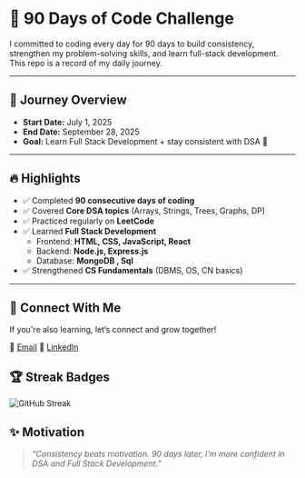 # 🚀 90 Days of Code Challenge  

I committed to coding every day for 90 days to build consistency, strengthen my problem-solving skills, and learn full-stack development.  
This repo is a record of my daily journey.  

---

## 📅 Journey Overview  

- **Start Date:** July 1, 2025  
- **End Date:** September 28, 2025  
- **Goal:** Learn Full Stack Development + stay consistent with DSA 🚀  

---

## 🔥 Highlights  
- ✅ Completed **90 consecutive days of coding**  
- ✅ Covered **Core DSA topics** (Arrays, Strings, Trees, Graphs, DP)  
- ✅ Practiced regularly on **LeetCode**  
- ✅ Learned **Full Stack Development**  
  - Frontend: **HTML, CSS, JavaScript, React**  
  - Backend: **Node.js, Express.js**  
  - Database: **MongoDB , Sql**  
- ✅ Strengthened **CS Fundamentals** (DBMS, OS, CN basics)  

---

## 💬 Connect With Me
If you're also learning, let’s connect and grow together!

📧 [Email](chandanagangaraju21@gmail.com )
💼 [LinkedIn](https://www.linkedin.com/in/chandana-g-820a70275)


## 🏆 Streak Badges  
![GitHub Streak](https://streak-stats.demolab.com?user=Chandana-107&theme=radical&hide_border=true&fire=DD2727)



## ✨ Motivation  

> *“Consistency beats motivation. 90 days later, I’m more confident in DSA and Full Stack Development.”*  

  
